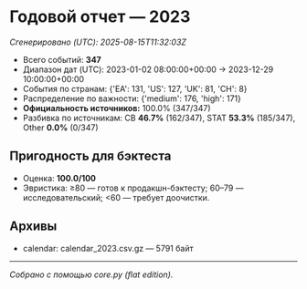 # Годовой отчет — 2023

_Сгенерировано (UTC): 2025-08-15T11:32:03Z_

- Всего событий: **347**
- Диапазон дат (UTC): 2023-01-02 08:00:00+00:00 → 2023-12-29 10:00:00+00:00
- События по странам: {'EA': 131, 'US': 127, 'UK': 81, 'CH': 8}
- Распределение по важности: {'medium': 176, 'high': 171}
- **Официальность источников:** 100.0% (347/347)
- Разбивка по источникам: CB **46.7%** (162/347), STAT **53.3%** (185/347), Other **0.0%** (0/347)

## Пригодность для бэктеста
- Оценка: **100.0/100**
- Эвристика: ≥80 — готов к продакшн-бэктесту; 60–79 — исследовательский; <60 — требует доочистки.

## Архивы
- calendar: calendar_2023.csv.gz — 5791 байт

---
*Собрано с помощью core.py (flat edition).*
